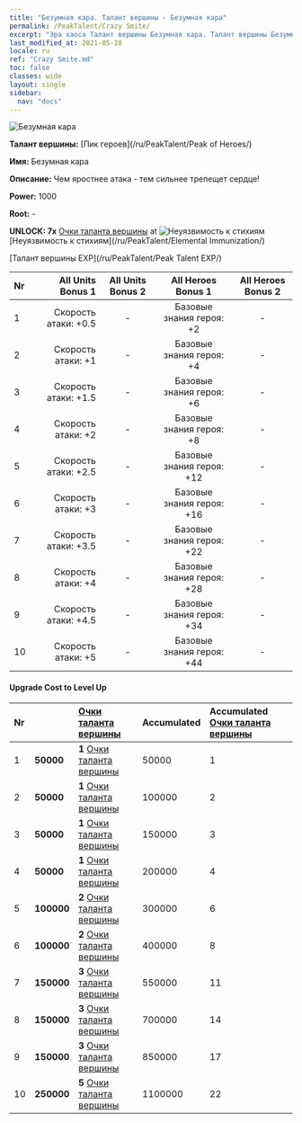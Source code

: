 ```yaml
---
title: "Безумная кара. Талант вершины - Безумная кара"
permalink: /PeakTalent/Crazy Smite/
excerpt: "Эра хаоса Талант вершины Безумная кара. Талант вершины Безумная кара. Безумная кара"
last_modified_at: 2021-05-28
locale: ru
ref: "Crazy Smite.md"
toc: false
classes: wide
layout: single
sidebar:
  nav: "docs"
---
```


  ![Безумная кара](/images/pt/talent_1005.png)

  **Талант вершины:** [Пик героев](/ru/PeakTalent/Peak of Heroes/)

  **Имя:** Безумная кара

  **Описание:** Чем яростнее атака - тем сильнее трепещет сердце!

  **Power:** 1000

  **Root:** -

  **UNLOCK: 7x** [Очки таланта вершины](/ItemsRU/con_934/) at ![Неуязвимость к стихиям](/images/pt/talent_1004.png) [Неуязвимость к стихиям](/ru/PeakTalent/Elemental Immunization/)

  [Талант вершины EXP](/ru/PeakTalent/Peak Talent EXP/)

  | Nr | All Units Bonus 1 | All Units Bonus 2 | All Heroes Bonus 1 | All Heroes Bonus 2 |
  |:---|--------------:|:-------------:|:-------------:|:-------------:|
  | 1 | Скорость атаки: +0.5 | - | Базовые знания героя: +2 | - |
  | 2 | Скорость атаки: +1 | - | Базовые знания героя: +4 | - |
  | 3 | Скорость атаки: +1.5 | - | Базовые знания героя: +6 | - |
  | 4 | Скорость атаки: +2 | - | Базовые знания героя: +8 | - |
  | 5 | Скорость атаки: +2.5 | - | Базовые знания героя: +12 | - |
  | 6 | Скорость атаки: +3 | - | Базовые знания героя: +16 | - |
  | 7 | Скорость атаки: +3.5 | - | Базовые знания героя: +22 | - |
  | 8 | Скорость атаки: +4 | - | Базовые знания героя: +28 | - |
  | 9 | Скорость атаки: +4.5 | - | Базовые знания героя: +34 | - |
  | 10 | Скорость атаки: +5 | - | Базовые знания героя: +44 | - |


#### Upgrade Cost to Level Up

  | Nr | <i class="fas fa-coins"/> | [Очки таланта вершины](/ItemsRU/con_934/) | Accumulated <i class="fas fa-coins"/> | Accumulated [Очки таланта вершины](/ItemsRU/con_934/) |
  |:---|:--------------|:-------------|:-------------|:-------------|
  | 1 | **50000** | **1** [Очки таланта вершины](/ItemsRU/con_934/) | 50000 | 1 |
  | 2 | **50000** | **1** [Очки таланта вершины](/ItemsRU/con_934/) | 100000 | 2 |
  | 3 | **50000** | **1** [Очки таланта вершины](/ItemsRU/con_934/) | 150000 | 3 |
  | 4 | **50000** | **1** [Очки таланта вершины](/ItemsRU/con_934/) | 200000 | 4 |
  | 5 | **100000** | **2** [Очки таланта вершины](/ItemsRU/con_934/) | 300000 | 6 |
  | 6 | **100000** | **2** [Очки таланта вершины](/ItemsRU/con_934/) | 400000 | 8 |
  | 7 | **150000** | **3** [Очки таланта вершины](/ItemsRU/con_934/) | 550000 | 11 |
  | 8 | **150000** | **3** [Очки таланта вершины](/ItemsRU/con_934/) | 700000 | 14 |
  | 9 | **150000** | **3** [Очки таланта вершины](/ItemsRU/con_934/) | 850000 | 17 |
  | 10 | **250000** | **5** [Очки таланта вершины](/ItemsRU/con_934/) | 1100000 | 22 |
